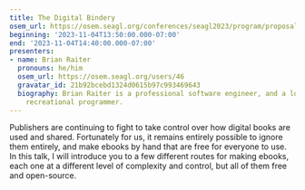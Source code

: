 ```yaml
---
title: The Digital Bindery
osem_url: https://osem.seagl.org/conferences/seagl2023/program/proposals/955
beginning: '2023-11-04T13:50:00.000-07:00'
end: '2023-11-04T14:40:00.000-07:00'
presenters:
- name: Brian Raiter
  pronouns: he/him
  osem_url: https://osem.seagl.org/users/46
  gravatar_id: 21b92bcebd1324d0615b97c993469643
  biography: Brian Raiter is a professional software engineer, and a long-standing
    recreational programmer.
---
```


Publishers are continuing to fight to take control over how digital books are used and shared. Fortunately for us, it remains entirely possible to ignore them entirely, and make ebooks by hand that are free for everyone to use. In this talk, I will introduce you to a few different routes for making ebooks, each one at a different level of complexity and control, but all of them free and open-source.
